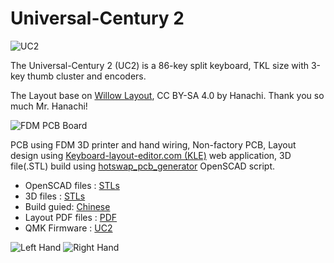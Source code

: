 # Universal-Century 2

![UC2](https://i.imgur.com/sl2A7q3.jpeg)

The Universal-Century 2 (UC2) is a 86-key split keyboard, TKL size with 3-key thumb cluster and encoders. 

The Layout base on [Willow Layout](https://github.com/hanachi-ap/willow64-doc), CC BY-SA 4.0 by Hanachi.
Thank you so much Mr. Hanachi!

![FDM PCB Board](https://imgur.com/Obr9v1y.jpeg)

PCB using FDM 3D printer and hand wiring, Non-factory PCB, Layout design using [Keyboard-layout-editor.com (KLE)](http://www.keyboard-layout-editor.com/) web application, 3D file(.STL) build using [hotswap_pcb_generator](https://github.com/AndyChiu/hotswap_pcb_generator) OpenSCAD script.

* OpenSCAD files : [STLs](https://github.com/AndyChiu/UC2/SCAD)
* 3D files : [STLs](https://github.com/AndyChiu/UC2/STLs)
* Build guied: [Chinese](https://ie321mx.blogspot.com/2021/09/choc-v2.html)
* Layout PDF files : [PDF](https://github.com/AndyChiu/UC2/PDF)
* QMK Firmware : [UC2](https://github.com/AndyChiu/qmk_firmware/keyboards/handwired/uc2)

![Left Hand](https://i.imgur.com/FnKEIS4.jpeg)
![Right Hand](https://i.imgur.com/pPTj6vC.jpeg)

